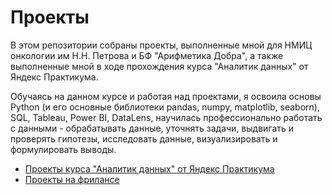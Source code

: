 # Проекты

В этом репозитории собраны проекты, выполненные мной для НМИЦ онкологии им Н.Н. Петрова и БФ "Арифметика Добра", а также выполненные мной в ходе прохождения курса "Аналитик данных" от Яндекс Практикума.

Обучаясь на данном курсе и работая над проектами,  я освоила основы Python (и его основные библиотеки pandas, numpy, matplotlib, seaborn),
 SQL, Tableau, Power BI, DataLens, научилась профессионально работать с данными - обрабатывать данные, уточнять задачи, выдвигать и проверять гипотезы, исследовать данные, визуализировать и формулировать выводы.

- [Проекты курса "Аналитик данных" от Яндекс Практикума](Yandex_Practicum)
- [Проекты на фрилансе](Projects) 


